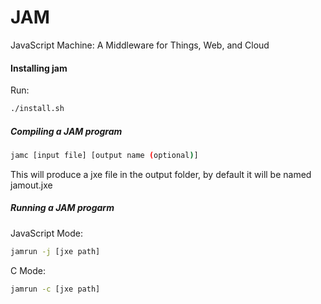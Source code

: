 # JAM
JavaScript Machine: A Middleware for Things, Web, and Cloud

#### Installing jam
Run:
```sh
./install.sh
```

##### Compiling a JAM program

```sh
jamc [input file] [output name (optional)]
```
This will produce a jxe file in the output folder, by default it will be named jamout.jxe



##### Running a JAM progarm

JavaScript Mode:
```sh
jamrun -j [jxe path]
```

C Mode:
```sh
jamrun -c [jxe path]
```
